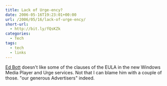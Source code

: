 ```yaml
---
title: Lack of Urge-ency?
date: 2006-05-16T19:23:01+00:00
url: /2006/05/16/lack-of-urge-ency/
short-url:
  - http://bit.ly/fQsKZk
categories:
  - Tech
tags:
  - tech
  - links
---
```

<a href="http://blogs.zdnet.com/Bott/?p=61">Ed Bott</a> doesn't like some of the clauses of the EULA in the new Windows Media Player and Urge services. Not that I can blame him with a couple of those. "our generous Advertisers" indeed.